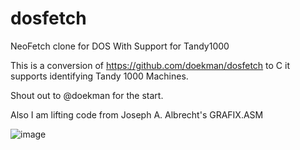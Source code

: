 # dosfetch
NeoFetch clone for DOS With Support for Tandy1000

This is a conversion of https://github.com/doekman/dosfetch  to C
it supports identifying Tandy 1000 Machines.

Shout out to @doekman for the start.

Also I am lifting code from 
Joseph A. Albrecht's GRAFIX.ASM

![image](https://github.com/user-attachments/assets/673ef661-43ed-4048-9eaf-c1f96f180240)
